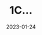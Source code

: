 ---
date: 2023-01-24
guid: 7857a8ab-23d1-4a46-b30b-3ab148ea88a5
title: 1С...
question:
options:
    - '... с хрустом упадёт.'
    - '... схавает. У неё нет выбора.'
correct: 1
explanation: |
    ТЗ умеет работать с колонками любых имён, если обойти проверку метода "Добавить()"  
    Для экспериментов можно использовать специальный шуточный (но рабочий) метод [по ссылке](https://github.com/SeiOkami/CollectionMethodsOneS/issues/35)
tags:
    - wtf
source: https://t.me/JuniorOneS/469
images:
    - /assets/questions/2023-01-24_1_1.jpg
---